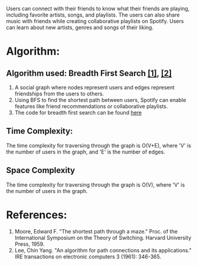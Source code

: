 Users can connect with their friends to know what their friends are playing, including favorite artists, songs, and playlists. The users can also share music with friends while creating collaborative playlists on Spotify. Users can learn about new artists, genres and songs of their liking.
# Algorithm:
## Algorithm used: Breadth First Search <a href="#bfs1">[1]</a>, <a href="#bfs2">[2]</a>
1. A social graph where nodes represent users and edges represent friendships from the users to others.
2. Using BFS to find the shortest path between users, Spotify can enable features like friend recommendations or collaborative playlists.
3. The code for breadth first search can be found [here](../codes/bfs.py)
## Time Complexity:
The time complexity for traversing through the graph is O(V+E), where 'V' is the number of users in the graph, and 'E' is the number of edges.
## Space Complexity
The time complexity for traversing through the graph is O(V), where 'V' is the number of users in the graph.
<br>
# References:
1. <a id="bfs1"></a> Moore, Edward F. "The shortest path through a maze." Proc. of the International Symposium on the Theory of Switching. Harvard University Press, 1959.
2. <a id="bfs2"></a> Lee, Chin Yang. "An algorithm for path connections and its applications." IRE transactions on electronic computers 3 (1961): 346-365.
